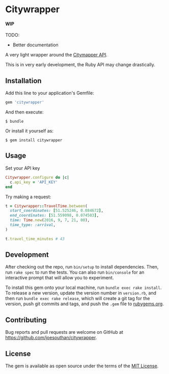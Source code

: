 # Citywrapper

#### WIP

TODO:
- Better documentation

A very light wrapper around the [Citymapper API](https://citymapper.3scale.net/).

This is in very early development, the Ruby API may change drastically.

## Installation

Add this line to your application's Gemfile:

```ruby
gem 'citywrapper'
```

And then execute:

    $ bundle

Or install it yourself as:

    $ gem install citywrapper

## Usage

Set your API key

```ruby
Citywrapper.configure do |c|
  c.api_key = 'API_KEY'
end

```

Try making a request:

```ruby
t = Citywrapper::TravelTime.between(
  start_coordinates: [51.525246, 0.084672],
  end_coordinates: [51.559098, 0.074503],
  time: Time.new(2016, 9, 7, 21, 00),
  time_type: :arrival,
)

t.travel_time_minutes # 43

```


## Development

After checking out the repo, run `bin/setup` to install dependencies. Then, run `rake spec` to run the tests. You can also run `bin/console` for an interactive prompt that will allow you to experiment.

To install this gem onto your local machine, run `bundle exec rake install`. To release a new version, update the version number in `version.rb`, and then run `bundle exec rake release`, which will create a git tag for the version, push git commits and tags, and push the `.gem` file to [rubygems.org](https://rubygems.org).

## Contributing

Bug reports and pull requests are welcome on GitHub at https://github.com/joesouthan/citywrapper.


## License

The gem is available as open source under the terms of the [MIT License](http://opensource.org/licenses/MIT).

